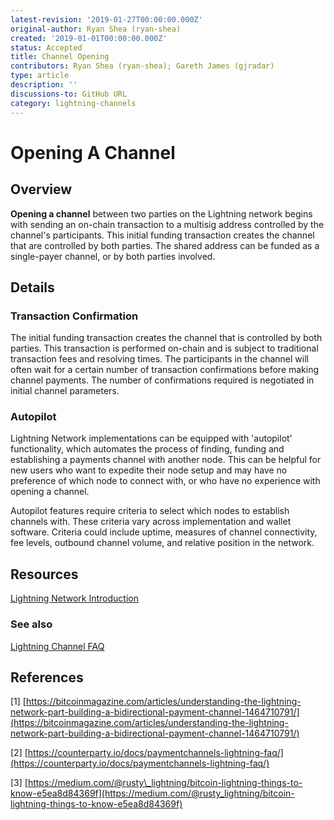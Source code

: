 ```yaml
---
latest-revision: '2019-01-27T00:00:00.000Z'
original-author: Ryan Shea (ryan-shea)
created: '2019-01-01T00:00:00.000Z'
status: Accepted
title: Channel Opening
contributors: Ryan Shea (ryan-shea); Gareth James (gjradar)
type: article
description: ''
discussions-to: GitHub URL
category: lightning-channels
---
```


# Opening A Channel

## Overview

**Opening a channel** between two parties on the Lightning network begins with sending an on-chain transaction to a multisig address controlled by the channel's participants. This initial funding transaction creates the channel that are controlled by both parties. The shared address can be funded as a single-payer channel, or by both parties involved.

## Details

### Transaction Confirmation

The initial funding transaction creates the channel that is controlled by both parties. This transaction is performed on-chain and is subject to traditional transaction fees and resolving times. The participants in the channel will often wait for a certain number of transaction confirmations before making channel payments. The number of confirmations required is negotiated in initial channel parameters.

### Autopilot

Lightning Network implementations can be equipped with 'autopilot' functionality, which automates the process of finding, funding and establishing a payments channel with another node. This can be helpful for new users who want to expedite their node setup and may have no preference of which node to connect with, or who have no experience with opening a channel.

Autopilot features require criteria to select which nodes to establish channels with. These criteria vary across implementation and wallet software. Criteria could include uptime, measures of channel connectivity, fee levels, outbound channel volume, and relative position in the network.

## Resources

[Lightning Network Introduction](https://lightning.network/#intro)

### See also

[Lightning Channel FAQ](https://medium.com/@The1Brand7/lightning-faq-67bd2b957d70)

## References

\[1\] [https://bitcoinmagazine.com/articles/understanding-the-lightning-network-part-building-a-bidirectional-payment-channel-1464710791/](https://bitcoinmagazine.com/articles/understanding-the-lightning-network-part-building-a-bidirectional-payment-channel-1464710791/)

\[2\] [https://counterparty.io/docs/paymentchannels-lightning-faq/](https://counterparty.io/docs/paymentchannels-lightning-faq/)

\[3\] [https://medium.com/@rusty\_lightning/bitcoin-lightning-things-to-know-e5ea8d84369f](https://medium.com/@rusty_lightning/bitcoin-lightning-things-to-know-e5ea8d84369f)

